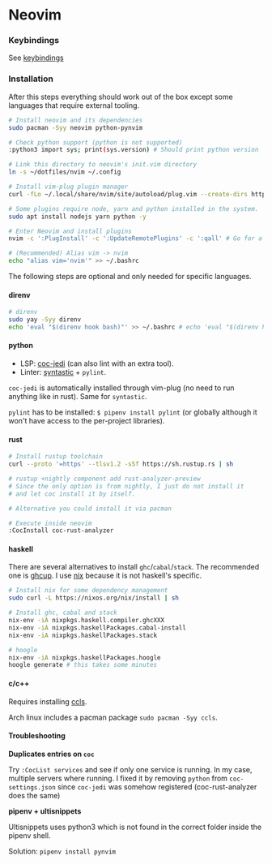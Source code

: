 # Neovim

### Keybindings

See [keybindings](./keybindings.md)

### Installation

After this steps everything should work out of the box except some languages that require external tooling.

```bash
# Install neovim and its dependencies
sudo pacman -Syy neovim python-pynvim

# Check python support (python is not supported)
:python3 import sys; print(sys.version) # Should print python version

# Link this directory to neovim's init.vim directory
ln -s ~/dotfiles/nvim ~/.config

# Install vim-plug plugin manager
curl -fLo ~/.local/share/nvim/site/autoload/plug.vim --create-dirs https://raw.githubusercontent.com/junegunn/vim-plug/master/plug.vim

# Some plugins require node, yarn and python installed in the system.
sudo apt install nodejs yarn python -y

# Enter Neovim and install plugins
nvim -c ':PlugInstall' -c ':UpdateRemotePlugins' -c ':qall' # Go for a coffee or tea..

# (Recommended) Alias vim -> nvim
echo "alias vim='nvim'" >> ~/.bashrc
```

The following steps are optional and only needed for specific languages.

#### direnv

```bash
# direnv
sudo yay -Syy direnv
echo 'eval "$(direnv hook bash)"' >> ~/.bashrc # echo 'eval "$(direnv hook zsh)"' >> ~/.bashrc
```

#### python

- LSP: [coc-jedi](https://github.com/pappasam/coc-jedi) (can also lint with an extra tool).
- Linter: [syntastic](https://github.com/vim-syntastic/syntastic) + `pylint`.

`coc-jedi` is automatically installed through vim-plug (no need to run anything like in rust). Same for `syntastic`.

`pylint` has to be installed: `$ pipenv install pylint` (or globally although it won't have access to the per-project libraries).

#### rust

```bash
# Install rustup toolchain
curl --proto '=https' --tlsv1.2 -sSf https://sh.rustup.rs | sh

# rustup +nightly component add rust-analyzer-preview
# Since the only option is from nightly, I just do not install it
# and let coc install it by itself.

# Alternative you could install it via pacman

# Execute inside neovim
:CocInstall coc-rust-analyzer
```

#### haskell

There are several alternatives to install `ghc`/`cabal`/`stack`. The recommended one is [ghcup](https://www.haskell.org/ghcup/).
I use [nix](https://nixos.org/) because it is not haskell's specific.

```bash
# Install nix for some dependency management
sudo curl -L https://nixos.org/nix/install | sh

# Install ghc, cabal and stack
nix-env -iA nixpkgs.haskell.compiler.ghcXXX
nix-env -iA nixpkgs.haskellPackages.cabal-install
nix-env -iA nixpkgs.haskellPackages.stack

# hoogle
nix-env -iA nixpkgs.haskellPackages.hoogle
hoogle generate # this takes some minutes
```

#### c/c++

Requires installing [ccls](https://github.com/MaskRay/ccls/wiki).

Arch linux includes a pacman package `sudo pacman -Syy ccls`.

#### Troubleshooting

__Duplicates entries on `coc`__

Try `:CocList services` and see if only one service is running. In my case, multiple servers where running. I fixed it by removing `python` from `coc-settings.json` since `coc-jedi` was somehow registered (coc-rust-analyzer does the same)

__pipenv + ultisnippets__

Ultisnippets uses python3 which is not found in the correct folder inside the pipenv shell.

Solution: `pipenv install pynvim`
